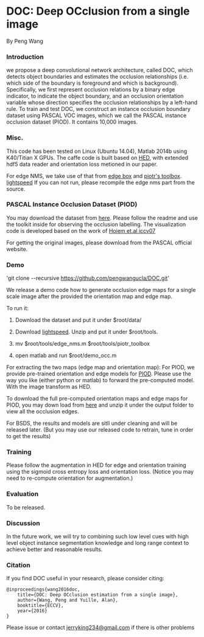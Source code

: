 # DOC: Deep OCclusion from a single image

By Peng Wang

### Introduction

we propose a deep convolutional network architecture, called DOC,  which detects object boundaries and estimates the occlusion relationships (i.e. which side of the boundary is foreground and which is background).
 Specifically, we first represent occlusion relations by a binary edge indicator, to indicate the object boundary, and an occlusion orientation variable whose direction specifies the occlusion relationships by a left-hand rule.
To train and test DOC, we construct an instance occlusion boundary dataset using PASCAL VOC images, which we call the PASCAL instance occlusion dataset (PIOD). It contains 10,000 images.

### Misc.

This code has been tested on Linux (Ubuntu 14.04), Matlab 2014b using K40/Titian X GPUs.
The caffe code is built based on [HED](https://github.com/s9xie/hed),  with extended hdf5 data reader and orientation loss metioned in our paper.

For edge NMS, we take use of that from [edge box](https://github.com/pdollar/edges) and [piotr's toolbox](https://github.com/pdollar/toolbox).
[lightspeed](http://research.microsoft.com/en-us/um/people/minka/software/lightspeed/) If you can not run, please recompile the edge nms part from the source.

### PASCAL Instance Occlusion Dataset (PIOD)

You may download the dataset from [here](https://drive.google.com/file/d/0B7DaWBKShuMBSkZ6Mm5RVmg5ck0/view?usp=sharing). Please follow the readme and use the toolkit inside for observing the occlusion labelling.
The visualization code is developed based on the work of [Hoiem et.al iccv07](http://dhoiem.cs.illinois.edu/)

For getting the original images, please download from the PASCAL official website.

### Demo
'git clone --recursive https://github.com/pengwangucla/DOC.git'

We release a demo code how to generate occlusion edge maps for a single scale image after the provided the orientation map and edge map.

To run it:

1. Download the dataset and put it under $root/data/

2. Download [lightspeed](http://research.microsoft.com/en-us/um/people/minka/software/lightspeed/). Unzip and put it under $root/tools.

3. mv $root/tools/edge_nms.m $root/tools/piotr_toolbox

4. open matlab and run $root/demo_occ.m

For extracting the two maps (edge map and orientation map):
For PIOD, we provide pre-trained orientation and edge models for [PIOD](https://drive.google.com/open?id=0B7DaWBKShuMBN0drTzRRMlpoTmc).
Please use the way you like (either python or matlab) to forward the pre-computed model. With the image transform as HED.

To download the full pre-computed orientation maps and edge maps for PIOD, you may down load from [here](https://drive.google.com/file/d/0B7DaWBKShuMBdWV3NzVyd0pGZjA/view?usp=sharing) and unzip it under the output folder to view all the occlusion edges.

For BSDS, the results and models are sitll under cleaning and will be released later. (But you may use our released code to retrain, tune in order to get the results)

### Training

Please follow the augmentation in HED for edge and orientation training using the sigmoid cross entropy loss and orientation loss. (Notice you may need to re-compute orientation for augmentation.)


### Evaluation

To be released.

### Discussion

In the future work, we will try to combining such low level cues with high level object instance segmentation
knowledge and long range context to achieve better and reasonable results.

### Citation

If you find DOC useful in your research, please consider citing:

    @inproceedings{wang2016doc,
        title={DOC: Deep OCclusion estimation from a single image},
        author={Wang, Peng and Yuille, Alan},
        booktitle={ECCV},
        year={2016}
    }

Please issue or contact jerryking234@gmail.com if there is other problems

